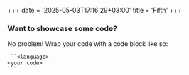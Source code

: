 +++
date = '2025-05-03T17:16:29+03:00'
title = 'Fifth'
+++
### Want to showcase some code?

No problem! Wrap your code with a code block like so:

````
```<language>
<your code>
```
````
